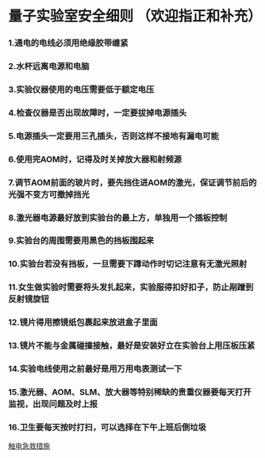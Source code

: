 # 量子实验室安全细则 （欢迎指正和补充）

### 1.通电的电线必须用绝缘胶带缠紧

### 2.水杯远离电源和电脑

### 3.实验仪器使用的电压需要低于额定电压

### 4.检查仪器是否出现故障时，一定要拔掉电源插头

### 5.电源插头一定要用三孔插头，否则这样不接地有漏电可能

### 6.使用完AOM时，记得及时关掉放大器和射频源

### 7.调节AOM前面的玻片时，要先挡住进AOM的激光，保证调节前后的光强不变方可撤掉挡光

### 8.激光器电源最好放到实验台的最上方，单独用一个插板控制

### 9.实验台的周围需要用黑色的挡板围起来

### 10.实验台若没有挡板，一旦需要下蹲动作时切记注意有无激光照射

### 11.女生做实验时需要将头发扎起来，实验服得扣好扣子，防止剐蹭到反射镜旋钮

### 12.镜片得用擦镜纸包裹起来放进盒子里面

### 13.镜片不能与金属碰撞接触，最好是安装好立在实验台上用压板压紧

### 14.实验电线使用之前最好是用万用电表测试一下

### 15.激光器、AOM、SLM、放大器等特别稀缺的贵重仪器要每天打开监视，出现问题及时上报

### 16.卫生要每天按时打扫，可以选择在下午上班后倒垃圾

[触电急救措施](https://www.bilibili.com/video/BV12E41157vd?from=search&seid=18061454998212882677)

